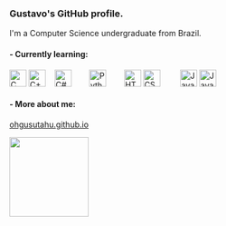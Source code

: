 ### Gustavo's GitHub profile.
I'm a Computer Science undergraduate from Brazil.

#### - Currently learning:
<div>
  <img src="https://cdn.jsdelivr.net/gh/devicons/devicon/icons/c/c-original.svg" width="30" height="30" title="C Logo" alt="C" />
  <img src="https://cdn.jsdelivr.net/gh/devicons/devicon/icons/cplusplus/cplusplus-original.svg" width="30" height="30" title="C++ Logo" alt="C++" />
  &nbsp;&nbsp;
  <img src="https://cdn.jsdelivr.net/gh/devicons/devicon@latest/icons/csharp/csharp-original.svg" width="30" height="30" title="C# Logo" alt="C#" />
  &nbsp;&nbsp;&nbsp;&nbsp;&nbsp;&nbsp;
  <img src="https://cdn.jsdelivr.net/gh/devicons/devicon/icons/python/python-original.svg" width="30" height="30" title="Python Logo" alt="Python" />
  &nbsp;&nbsp;&nbsp;&nbsp;&nbsp;&nbsp;
  <img src="https://cdn.jsdelivr.net/gh/devicons/devicon/icons/html5/html5-original.svg" width="30" height="30" title="HTML Logo" alt="HTML" />
  <img src="https://cdn.jsdelivr.net/gh/devicons/devicon/icons/css3/css3-original.svg" width="30" height="30" title="CSS Logo" alt="CSS" />
  &nbsp;&nbsp;&nbsp;&nbsp;&nbsp;&nbsp;&nbsp;
  <img src="https://cdn.jsdelivr.net/gh/devicons/devicon@latest/icons/java/java-original-wordmark.svg" width="30" height="30" title="Java Logo" alt="Java" />
  <img src="https://cdn.jsdelivr.net/gh/devicons/devicon/icons/javascript/javascript-plain.svg" width="30" height="30" title="JavaScript Logo" alt="JavaScript" />
  &nbsp;&nbsp;&nbsp;&nbsp;&nbsp;&nbsp;&nbsp;
</div>

#### - More about me:
<a href="https://OhGusutahu.github.io">
  <span>ohgusutahu.github.io</span>
</a>
<p></p>
<p></p>

<div>
  <a href="https://github.com/OhGusutahu">
  <img height="140em" src="https://github-readme-stats.vercel.app/api/top-langs/?username=OhGusutahu&layout=compact&langs_count=7&theme=dracula"/>
  <!-- <img height="140em" src="https://github-readme-stats.vercel.app/api?username=OhGusutahu&show_icons=true&theme=dracula&include_all_commits=true&count_private=true"/> -->
</div>

<!--
**OhGusutahu/OhGusutahu** is a ✨ _special_ ✨ repository because its `README.md` (this file) appears on your GitHub profile.

Here are some ideas to get you started:

- 🔭 I’m currently working on ...
- 🌱 I’m currently learning ...
- 👯 I’m looking to collaborate on ...
- 🤔 I’m looking for help with ...
- 💬 Ask me about ...
- 📫 How to reach me: ...
- 😄 Pronouns: ...
- ⚡ Fun fact: ...
-->

